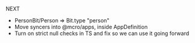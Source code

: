 NEXT

- PersonBit/Person => Bit.type "person"
- Move syncers into @mcro/apps, inside AppDefinition
- Turn on strict null checks in TS and fix so we can use it going forward
